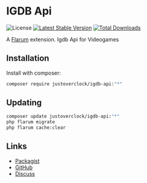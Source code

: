# IGDB Api

![License](https://img.shields.io/badge/license-0BSD-blue.svg) [![Latest Stable Version](https://img.shields.io/packagist/v/justoverclock/igdb-api.svg)](https://packagist.org/packages/justoverclock/igdb-api) [![Total Downloads](https://img.shields.io/packagist/dt/justoverclock/igdb-api.svg)](https://packagist.org/packages/justoverclock/igdb-api)

A [Flarum](http://flarum.org) extension. Igdb Api for Videogames

## Installation

Install with composer:

```sh
composer require justoverclock/igdb-api:"*"
```

## Updating

```sh
composer update justoverclock/igdb-api:"*"
php flarum migrate
php flarum cache:clear
```

## Links

- [Packagist](https://packagist.org/packages/justoverclock/igdb-api)
- [GitHub](https://github.com/justoverclock/igdb-api)
- [Discuss](https://discuss.flarum.org/d/PUT_DISCUSS_SLUG_HERE)

